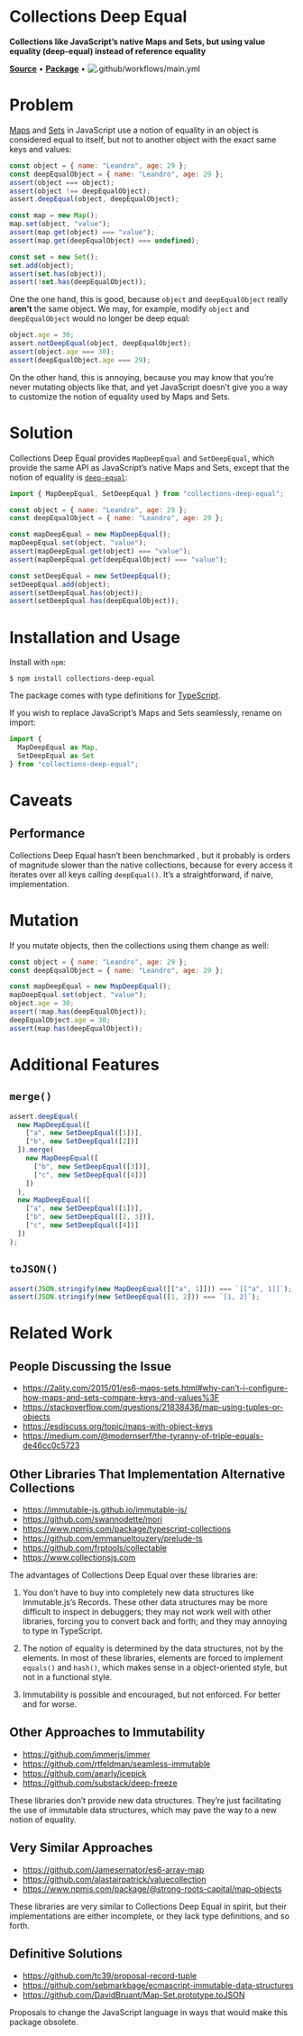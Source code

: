 # Collections Deep Equal

**Collections like JavaScript’s native Maps and Sets, but using value equality (deep-equal) instead of reference equality**

[**Source**](https://github.com/leafac/collections-deep-equal) • [**Package**](https://www.npmjs.com/package/collections-deep-equal) • ![.github/workflows/main.yml](https://github.com/leafac/collections-deep-equal/workflows/.github/workflows/main.yml/badge.svg)

# Problem

[Maps](https://developer.mozilla.org/en-US/docs/Web/JavaScript/Reference/Global_Objects/Map) and [Sets](https://developer.mozilla.org/en-US/docs/Web/JavaScript/Reference/Global_Objects/Set) in JavaScript use a notion of equality in an object is considered equal to itself, but not to another object with the exact same keys and values:

```js
const object = { name: "Leandro", age: 29 };
const deepEqualObject = { name: "Leandro", age: 29 };
assert(object === object);
assert(object !== deepEqualObject);
assert.deepEqual(object, deepEqualObject);

const map = new Map();
map.set(object, "value");
assert(map.get(object) === "value");
assert(map.get(deepEqualObject) === undefined);

const set = new Set();
set.add(object);
assert(set.has(object));
assert(!set.has(deepEqualObject));
```

One the one hand, this is good, because `object` and `deepEqualObject` really **aren’t** the same object. We may, for example, modify `object` and `deepEqualObject` would no longer be deep equal:

```js
object.age = 30;
assert.notDeepEqual(object, deepEqualObject);
assert(object.age === 30);
assert(deepEqualObject.age === 29);
```

On the other hand, this is annoying, because you may know that you’re never mutating objects like that, and yet JavaScript doesn’t give you a way to customize the notion of equality used by Maps and Sets.

# Solution

Collections Deep Equal provides `MapDeepEqual` and `SetDeepEqual`, which provide the same API as JavaScript’s native Maps and Sets, except that the notion of equality is [`deep-equal`](https://www.npmjs.com/package/deep-equal):

```js
import { MapDeepEqual, SetDeepEqual } from "collections-deep-equal";

const object = { name: "Leandro", age: 29 };
const deepEqualObject = { name: "Leandro", age: 29 };

const mapDeepEqual = new MapDeepEqual();
mapDeepEqual.set(object, "value");
assert(mapDeepEqual.get(object) === "value");
assert(mapDeepEqual.get(deepEqualObject) === "value");

const setDeepEqual = new SetDeepEqual();
setDeepEqual.add(object);
assert(setDeepEqual.has(object));
assert(setDeepEqual.has(deepEqualObject));
```

# Installation and Usage

Install with `npm`:

```console
$ npm install collections-deep-equal
```

The package comes with type definitions for [TypeScript](https://www.typescriptlang.org).

If you wish to replace JavaScript’s Maps and Sets seamlessly, rename on import:

```js
import {
  MapDeepEqual as Map,
  SetDeepEqual as Set
} from "collections-deep-equal";
```

# Caveats

## Performance

Collections Deep Equal hasn’t been benchmarked , but it probably is orders of magnitude slower than the native collections, because for every access it iterates over all keys calling `deepEqual()`. It’s a straightforward, if naive, implementation.

# Mutation

If you mutate objects, then the collections using them change as well:

```js
const object = { name: "Leandro", age: 29 };
const deepEqualObject = { name: "Leandro", age: 29 };

const mapDeepEqual = new MapDeepEqual();
mapDeepEqual.set(object, "value");
object.age = 30;
assert(!map.has(deepEqualObject));
deepEqualObject.age = 30;
assert(map.has(deepEqualObject));
```

# Additional Features

## `merge()`

```js
assert.deepEqual(
  new MapDeepEqual([
    ["a", new SetDeepEqual([1])],
    ["b", new SetDeepEqual([2])]
  ]).merge(
    new MapDeepEqual([
      ["b", new SetDeepEqual([3])],
      ["c", new SetDeepEqual([4])]
    ])
  ),
  new MapDeepEqual([
    ["a", new SetDeepEqual([1])],
    ["b", new SetDeepEqual([2, 3])],
    ["c", new SetDeepEqual([4])]
  ])
);
```

## `toJSON()`

```js
assert(JSON.stringify(new MapDeepEqual([["a", 1]])) === `[["a", 1]]`);
assert(JSON.stringify(new SetDeepEqual([1, 2])) === `[1, 2]`);
```

# Related Work

## People Discussing the Issue

- https://2ality.com/2015/01/es6-maps-sets.html#why-can’t-i-configure-how-maps-and-sets-compare-keys-and-values%3F
- https://stackoverflow.com/questions/21838436/map-using-tuples-or-objects
- https://esdiscuss.org/topic/maps-with-object-keys
- https://medium.com/@modernserf/the-tyranny-of-triple-equals-de46cc0c5723

## Other Libraries That Implementation Alternative Collections

- https://immutable-js.github.io/immutable-js/
- https://github.com/swannodette/mori
- https://www.npmjs.com/package/typescript-collections
- https://github.com/emmanueltouzery/prelude-ts
- https://github.com/frptools/collectable
- https://www.collectionsjs.com

The advantages of Collections Deep Equal over these libraries are:

1. You don’t have to buy into completely new data structures like Immutable.js’s Records. These other data structures may be more difficult to inspect in debuggers; they may not work well with other libraries, forcing you to convert back and forth; and they may annoying to type in TypeScript.

2. The notion of equality is determined by the data structures, not by the elements. In most of these libraries, elements are forced to implement `equals()` and `hash()`, which makes sense in a object-oriented style, but not in a functional style.

3. Immutability is possible and encouraged, but not enforced. For better and for worse.

## Other Approaches to Immutability

- https://github.com/immerjs/immer
- https://github.com/rtfeldman/seamless-immutable
- https://github.com/aearly/icepick
- https://github.com/substack/deep-freeze

These libraries don’t provide new data structures. They’re just facilitating the use of immutable data structures, which may pave the way to a new notion of equality.

## Very Similar Approaches

- https://github.com/Jamesernator/es6-array-map
- https://github.com/alastairpatrick/valuecollection
- https://www.npmjs.com/package/@strong-roots-capital/map-objects

These libraries are very similar to Collections Deep Equal in spirit, but their implementations are either incomplete, or they lack type definitions, and so forth.

## Definitive Solutions

- https://github.com/tc39/proposal-record-tuple
- https://github.com/sebmarkbage/ecmascript-immutable-data-structures
- https://github.com/DavidBruant/Map-Set.prototype.toJSON

Proposals to change the JavaScript language in ways that would make this package obsolete.
